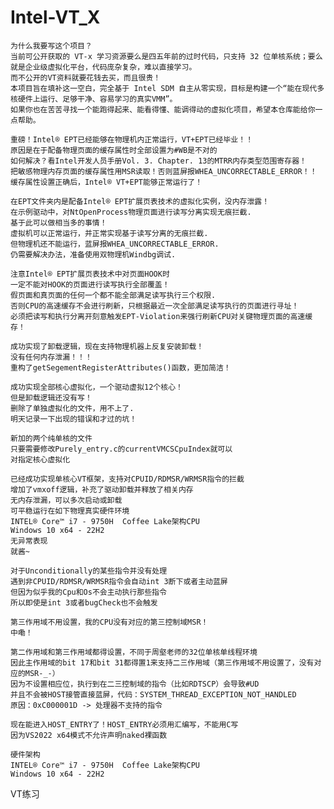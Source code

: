 # Intel-VT_X

    为什么我要写这个项目？
    当前可公开获取的 VT-x 学习资源要么是四五年前的过时代码，只支持 32 位单核系统；要么就是企业级虚拟化平台，代码庞杂复杂，难以直接学习。
    而不公开的VT资料就要花钱去买，而且很贵！
    本项目旨在填补这一空白，完全基于 Intel SDM 自主从零实现，目标是构建一个“能在现代多核硬件上运行、足够干净、容易学习的真实VMM”。
    如果你也在苦苦寻找一个能跑得起来、能看得懂、能调得动的虚拟化项目，希望本仓库能给你一点帮助。

    重磅！Intel® EPT已经能够在物理机内正常运行，VT+EPT已经毕业！！
    原因是在于配备物理页面的缓存属性时全部设置为#WB是不对的
    如何解决？看Intel开发人员手册Vol. 3. Chapter. 13的MTRR内存类型范围寄存器！
    把敏感物理内存页面的缓存属性用MSR读取！否则蓝屏报WHEA_UNCORRECTABLE_ERROR！！
    缓存属性设置正确后，Intel® VT+EPT能够正常运行了！

    在EPT文件夹内是配备Intel® EPT扩展页表技术的虚拟化实例，没内存泄露！
    在示例驱动中，对NtOpenProcess物理页面进行读写分离实现无痕拦截.
    基于此可以做相当多的事情！
    虚拟机可以正常运行，并正常实现基于读写分离的无痕拦截.
    但物理机还不能运行，蓝屏报WHEA_UNCORRECTABLE_ERROR.
    仍需要解决办法，准备使用双物理机Windbg调试.

    注意Intel® EPT扩展页表技术中对页面HOOK时
    一定不能对HOOK的页面进行读写执行全部覆盖！
    假页面和真页面的任何一个都不能全部满足读写执行三个权限.
    否则CPU的高速缓存不会进行刷新，只根据最近一次全部满足读写执行的页面进行寻址！
    必须把读写和执行分离开刻意触发EPT-Violation来强行刷新CPU对关键物理页面的高速缓存！

    成功实现了卸载逻辑，现在支持物理机器上反复安装卸载！
    没有任何内存泄漏！！！
    重构了getSegementRegisterAttributes()函数，更加简洁！
    
    成功实现全部核心虚拟化，一个驱动虚拟12个核心！
    但是卸载逻辑还没有写！
    删除了单独虚拟化的文件，用不上了.
    明天记录一下出现的错误和才过的坑！

    新加的两个纯单核的文件
    只要需要修改Purely_entry.c的currentVMCSCpuIndex就可以
    对指定核心虚拟化
    
    已经成功实现单核心VT框架，支持对CPUID/RDMSR/WRMSR指令的拦截
    增加了vmxoff逻辑，补充了驱动卸载并释放了相关内存
    无内存泄漏，可以多次启动或卸载
    可平稳运行在如下物理真实硬件环境
    INTEL® Core™ i7 - 9750H  Coffee Lake架构CPU
    Windows 10 x64 - 22H2
    无异常表现
    就酱~
    
    对于Unconditionally的某些指令并没有处理
    遇到非CPUID/RDMSR/WRMSR指令会自动int 3断下或者主动蓝屏
    但因为似乎我的Cpu和Os不会主动执行那些指令
    所以即使是int 3或者bugCheck也不会触发
    
    第三作用域不用设置，我的CPU没有对应的第三控制域MSR！
    中嘞！

    第二作用域和第三作用域都得设置，不同于周壑老师的32位单核单线程环境
    因此主作用域的bit 17和bit 31都得置1来支持二三作用域（第三作用域不用设置了，没有对应的MSR-_-）
    因为不设置相应位，执行到在二三控制域的指令（比如RDTSCP）会导致#UD
    并且不会被HOST接管直接蓝屏，代码：SYSTEM_THREAD_EXCEPTION_NOT_HANDLED
    原因：0xC000001D -> 处理器不支持的指令

    现在能进入HOST_ENTRY了！HOST_ENTRY必须用汇编写，不能用C写
    因为VS2022 x64模式不允许声明naked裸函数

    硬件架构 
    INTEL® Core™ i7 - 9750H  Coffee Lake架构CPU
    Windows 10 x64 - 22H2
    
  VT练习
